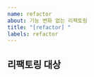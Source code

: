 ```yaml
---
name: refactor
about: 기능 변화 없는 리팩토링
title: "[refactor] "
labels: refactor
---
```


## 리팩토링 대상

<!-- 어떤 부분을 개선하나요? -->
